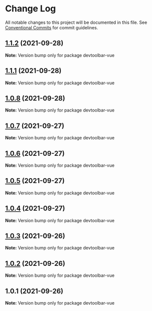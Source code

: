 # Change Log

All notable changes to this project will be documented in this file.
See [Conventional Commits](https://conventionalcommits.org) for commit guidelines.

## [1.1.2](https://github.com/JacobParis/devtoolbar/compare/devtoolbar-vue@1.1.1...devtoolbar-vue@1.1.2) (2021-09-28)

**Note:** Version bump only for package devtoolbar-vue





## [1.1.1](https://github.com/JacobParis/devtoolbar/compare/devtoolbar-vue@1.0.8...devtoolbar-vue@1.1.1) (2021-09-28)

**Note:** Version bump only for package devtoolbar-vue





## [1.0.8](https://github.com/JacobParis/devtoolbar/compare/devtoolbar-vue@1.0.7...devtoolbar-vue@1.0.8) (2021-09-28)

**Note:** Version bump only for package devtoolbar-vue





## [1.0.7](https://github.com/JacobParis/devtoolbar/compare/devtoolbar-vue@1.0.6...devtoolbar-vue@1.0.7) (2021-09-27)

**Note:** Version bump only for package devtoolbar-vue





## [1.0.6](https://github.com/JacobParis/devtoolbar/compare/devtoolbar-vue@1.0.5...devtoolbar-vue@1.0.6) (2021-09-27)

**Note:** Version bump only for package devtoolbar-vue





## [1.0.5](https://github.com/JacobParis/devtoolbar/compare/devtoolbar-vue@1.0.4...devtoolbar-vue@1.0.5) (2021-09-27)

**Note:** Version bump only for package devtoolbar-vue





## [1.0.4](https://github.com/JacobParis/devtoolbar/compare/devtoolbar-vue@1.0.3...devtoolbar-vue@1.0.4) (2021-09-27)

**Note:** Version bump only for package devtoolbar-vue





## [1.0.3](https://github.com/JacobParis/devtoolbar/compare/devtoolbar-vue@1.0.2...devtoolbar-vue@1.0.3) (2021-09-26)

**Note:** Version bump only for package devtoolbar-vue





## [1.0.2](https://github.com/JacobParis/devtoolbar/compare/devtoolbar-vue@1.0.1...devtoolbar-vue@1.0.2) (2021-09-26)

**Note:** Version bump only for package devtoolbar-vue





## 1.0.1 (2021-09-26)

**Note:** Version bump only for package devtoolbar-vue
